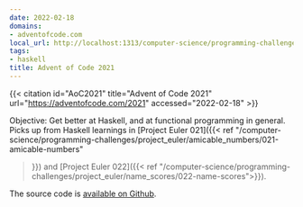 ```yaml
---
date: 2022-02-18
domains:
- adventofcode.com
local_url: http://localhost:1313/computer-science/programming-challenges/advent-of-code/2021/
tags:
- haskell
title: Advent of Code 2021
---
```


{{< citation
  id="AoC2021"
  title="Advent of Code 2021"
  url="https://adventofcode.com/2021"
  accessed="2022-02-18" >}}

Objective: Get better at Haskell, and at functional programming in
general. Picks up from Haskell learnings in [Project Euler 021]({{< ref
"/computer-science/programming-challenges/project_euler/amicable_numbers/021-amicable-numbers"
>}}) and [Project Euler 022]({{< ref
"/computer-science/programming-challenges/project_euler/name_scores/022-name-scores">}}).

The source code is [available on
Github](https://github.com/dchege711/programming_challenges/tree/master/advent-of-code/2021).
